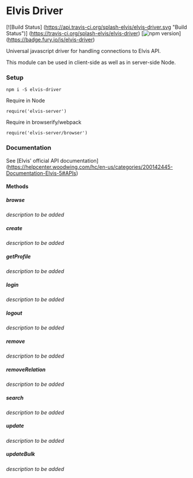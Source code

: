 # Elvis Driver
[![Build Status]
(https://api.travis-ci.org/splash-elvis/elvis-driver.svg "Build Status")]
(https://travis-ci.org/splash-elvis/elvis-driver)
[![npm version](https://badge.fury.io/js/elvis-driver.svg "Npm Version")]
(https://badge.fury.io/js/elvis-driver)

Universal javascript driver for handling connections to Elvis API.

This module can be used in client-side as well as in server-side Node.

### Setup

```
npm i -S elvis-driver
```

Require in Node

```
require('elvis-server')
```

Require in browserify/webpack

```
require('elvis-server/browser')
```

### Documentation

See [Elvis' official API documentation]
(https://helpcenter.woodwing.com/hc/en-us/categories/200142445-Documentation-Elvis-5#APIs)

#### Methods

##### browse
_description to be added_

##### create
_description to be added_

##### getProfile
_description to be added_

##### login
_description to be added_

##### logout
_description to be added_

##### remove
_description to be added_

##### removeRelation
_description to be added_

##### search
_description to be added_

##### update
_description to be added_

##### updateBulk
_description to be added_
